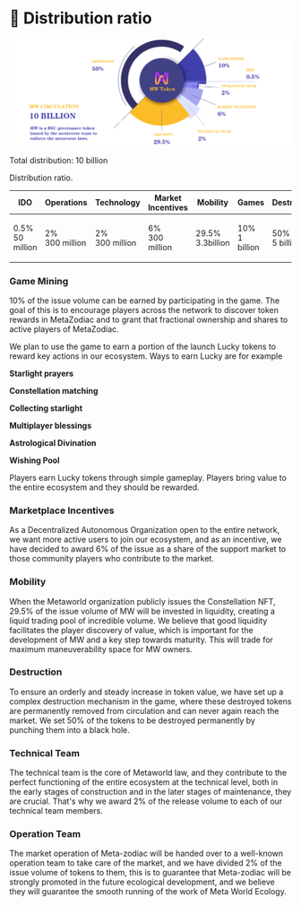 # 🧮 Distribution ratio

![](../.gitbook/assets/饼盘.png)

Total distribution: 10 billion

Distribution ratio.



| IDO                       | Operations               | Technology               | Market Incentives        | Mobility         | Games                   | Destruction             |
| ------------------------- | ------------------------ | ------------------------ | ------------------------ | ---------------- | ----------------------- | ----------------------- |
| <p>0.5%<br>50 million</p> | <p>2%<br>300 million</p> | <p>2%<br>300 million</p> | <p>6%<br>300 million</p> | 29.5% 3.3billion | <p>10%<br>1 billion</p> | <p>50%<br>5 billion</p> |

### Game Mining

10% of the issue volume can be earned by participating in the game. The goal of this is to encourage players across the network to discover token rewards in MetaZodiac and to grant that fractional ownership and shares to active players of MetaZodiac.

We plan to use the game to earn a portion of the launch Lucky tokens to reward key actions in our ecosystem. Ways to earn Lucky are for example

**Starlight prayers**

**Constellation matching**

**Collecting starlight**

**Multiplayer blessings**

**Astrological Divination**

**Wishing Pool**

Players earn Lucky tokens through simple gameplay. Players bring value to the entire ecosystem and they should be rewarded.

### Marketplace Incentives

As a Decentralized Autonomous Organization open to the entire network, we want more active users to join our ecosystem, and as an incentive, we have decided to award 6% of the issue as a share of the support market to those community players who contribute to the market.

### Mobility

When the Metaworld organization publicly issues the Constellation NFT, 29.5% of the issue volume of MW will be invested in liquidity, creating a liquid trading pool of incredible volume. We believe that good liquidity facilitates the player discovery of value, which is important for the development of MW and a key step towards maturity. This will trade for maximum maneuverability space for MW owners.

### Destruction

To ensure an orderly and steady increase in token value, we have set up a complex destruction mechanism in the game, where these destroyed tokens are permanently removed from circulation and can never again reach the market. We set 50% of the tokens to be destroyed permanently by punching them into a black hole.

### Technical Team

The technical team is the core of Metaworld law, and they contribute to the perfect functioning of the entire ecosystem at the technical level, both in the early stages of construction and in the later stages of maintenance, they are crucial. That's why we award 2% of the release volume to each of our technical team members.

### Operation Team

The market operation of Meta-zodiac will be handed over to a well-known operation team to take care of the market, and we have divided 2% of the issue volume of tokens to them, this is to guarantee that Meta-zodiac will be strongly promoted in the future ecological development, and we believe they will guarantee the smooth running of the work of Meta World Ecology.
